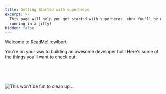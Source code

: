 ```yaml
---
title: Getting Started with superheros
excerpt: >-
  This page will help you get started with superheros. <br> You'll be up and
  running in a jiffy!
hidden: false
---
```

Welcome to ReadMe! :owlbert:

You're on your way to building an awesome developer hub! Here's some of the things you'll want to check out.

<TestBlock />

<br />

<br />

<br />

![This won't be fun to clean up...](https://owlbert.io/images/popper.gif)